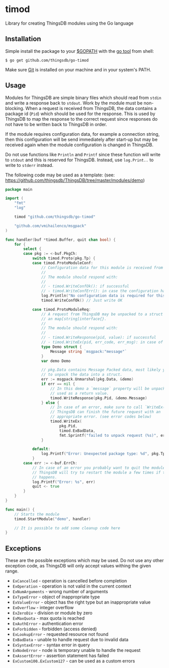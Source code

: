 # timod

Library for creating ThingsDB modules using the Go language

## Installation

Simple install the package to your [$GOPATH](https://github.com/golang/go/wiki/GOPATH) with the [go tool](https://golang.org/cmd/go/) from shell:

```shell
$ go get github.com/thingsdb/go-timod
```

Make sure [Git](https://git-scm.com/downloads) is installed on your machine and in your system's PATH.

## Usage

Modules for ThingsDB are simple binary files which should read from `stdin` and write a response back to `stdout`. Work by the module must be non-blocking. When a request is received from ThingsDB, the data contains a package id (`Pid`) which should be used for the response. This is used by ThingsDB to map the response to the correct request since responses do not have to be written back to ThingsDB in order.

If the module requires configuration data, for example a connection string, then this configuration will be send immediately after start-up but may be received again when the module configuration is changed in ThingsDB.

Do not use functions like `Println` and `Printf` since these function will write to `stdout` and this is reserved for ThingsDB. Instead, use `log.Print..` to write to `stderr` instead.

The following code may be used as a template: (see: https://github.com/thingsdb/ThingsDB/tree/master/modules/demo)

```go
package main

import (
    "fmt"
    "log"

    timod "github.com/thingsdb/go-timod"

    "github.com/vmihailenco/msgpack"
)

func handler(buf *timod.Buffer, quit chan bool) {
    for {
        select {
        case pkg := <-buf.PkgCh:
            switch timod.Proto(pkg.Tp) {
            case timod.ProtoModuleConf:
                // Configuration data for this module is received from ThingsDB.
                //
                // The module should respond with:
                //
                // - timod.WriteConfOk(): if successful
                // - timod.WriteConfErr(): in case the configuration has failed
                log.Println("No configuration data is required for this module")
                timod.WriteConfOk() // Just write OK

            case timod.ProtoModuleReq:
                // A request from ThingsDB may be unpacked to a struct or to
                // an map[string]interface{}.
                //
                // The module should respond with:
                //
                // - timod.WriteResponse(pid, value): if successful
                // - timod.WriteEx(pid, err_code, err_msg): in case of an error
                type Demo struct {
                    Message string `msgpack:"message"`
                }
                var demo Demo

                // pkg.Data contains Message Packed data, most likely you want
                // to unpack the data into a struct.
                err := msgpack.Unmarshal(pkg.Data, &demo)
                if err == nil {
                    // In this demo a `message` property will be unpacked and
                    // used as a return value.
                    timod.WriteResponse(pkg.Pid, &demo.Message)
                } else {
                    // In case of an error, make sure to call `WriteEx(..)` so
                    // ThingsDB can finish the future request with an
                    // appropriate error. (see error codes below)
                    timod.WriteEx(
                        pkg.Pid,
                        timod.ExBadData,
                        fmt.Sprintf("failed to unpack request (%s)", err))
				}

            default:
                log.Printf("Error: Unexpected package type: %d", pkg.Tp)
			}
        case err := <-buf.ErrCh:
            // In case of an error you probably want to quit the module.
            // ThingsDB will try to restart the module a few times if this
            // happens.
            log.Printf("Error: %s", err)
            quit <- true
        }
    }
}

func main() {
    // Starts the module
    timod.StartModule("demo", handler)

    // It is possible to add some cleanup code here
}
```

## Exceptions

These are the possible exceptions which may be used. Do not use any other
exception code, as ThingsDB will only accept values withing the given range.

- `ExCancelled` - operation is cancelled before completion
- `ExOperation` - operation is not valid in the current context
- `ExNumArguments` - wrong number of arguments
- `ExTypeError` - object of inappropriate type
- `ExValueError` - object has the right type but an inappropriate value
- `ExOverflow` - integer overflow
- `ExZeroDiv` - division or module by zero
- `ExMaxQuota` - max quota is reached
- `ExAuthError` - authentication error
- `ExForbidden` - forbidden (access denied)
- `ExLookupError` - requested resource not found
- `ExBadData` - unable to handle request due to invalid data
- `ExSyntaxError` - syntax error in query
- `ExNodeError` - node is temporary unable to handle the request
- `ExAssertError` - assertion statement has failed
- `ExCustom100`..`ExCustom127` - can be used as a custom errors
